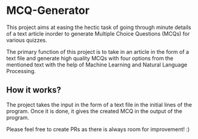 # MCQ-Generator

This project aims at easing the hectic task of going through minute details of a text article inorder to generate Multiple Choice Questions (MCQs) for various quizzes.

The primary function of this project is to take in an article in the form of a text file and generate high quality MCQs with four options from the mentioned text with the help of Machine Learning and Natural Language Processing.

## How it works?

The project takes the input in the form of a text file in the initial lines of the program. Once it is done, it gives the created MCQ in the output of the program.

Please feel free to create PRs as there is always room for improvement! :)
